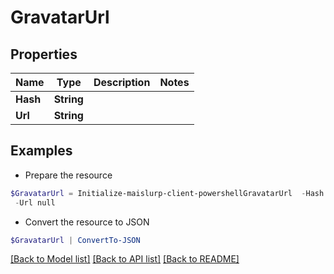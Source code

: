 # GravatarUrl
## Properties

Name | Type | Description | Notes
------------ | ------------- | ------------- | -------------
**Hash** | **String** |  | 
**Url** | **String** |  | 

## Examples

- Prepare the resource
```powershell
$GravatarUrl = Initialize-maislurp-client-powershellGravatarUrl  -Hash null `
 -Url null
```

- Convert the resource to JSON
```powershell
$GravatarUrl | ConvertTo-JSON
```

[[Back to Model list]](../README#documentation-for-models) [[Back to API list]](../README#documentation-for-api-endpoints) [[Back to README]](../README)

